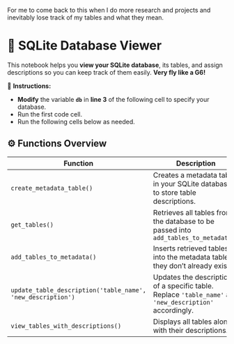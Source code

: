 
For me to come back to this when I do more research and projects and inevitably lose track of my tables and what they mean.


# 📌 **SQLite Database Viewer**  

This notebook helps you **view your SQLite database**, its tables, and assign descriptions so you can keep track of them easily. **Very fly like a G6!**

🔹 **Instructions:**  
- **Modify** the variable **`db`** in **line 3** of the following cell to specify your database.  
- Run the first code cell. 
- Run the following cells below as needed.   
  
## ⚙️ **Functions Overview**
| Function | Description |
|----------|------------|
| `create_metadata_table()` | Creates a metadata table in your SQLite database to store table descriptions. |
| `get_tables()` | Retrieves all tables from the database to be passed into `add_tables_to_metadata()` |
| `add_tables_to_metadata()` | Inserts retrieved tables into the metadata table if they don’t already exist. |
| `update_table_description('table_name', 'new_description')` | Updates the description of a specific table. Replace `'table_name'` and `'new_description'` accordingly. |
| `view_tables_with_descriptions()` | Displays all tables along with their descriptions. |
